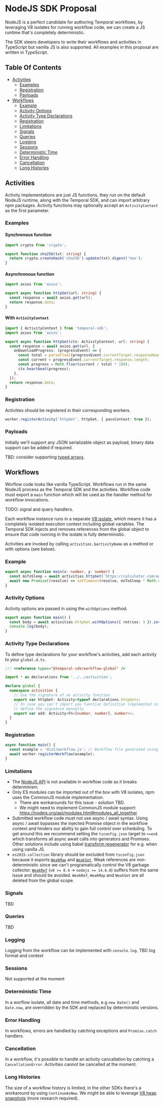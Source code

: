 # NodeJS SDK Proposal

NodeJS is a perfect candidate for authoring Temporal workflows, by leveraging V8 isolates for running workflow code,
we can create a JS runtime that's completely deterministic.

The SDK steers developers to write their workflows and activities in TypeScript but vanilla JS is also supported.
All examples in this proposal are written in TypeScript.

## Table Of Contents
- [Activities](#activities)
    - [Examples](#examples)
    - [Registration](#registration)
    - [Payloads](#payloads)
- [Workflows](#workflows)
    - [Example](#example)
    - [Activity Options](#activity-options)
    - [Activity Type Declarations](#activity-type-declarations)
    - [Registration](#registration-1)
    - [Limitations](#limitations)
    - [Signals](#signals)
    - [Queries](#queries)
    - [Logging](#logging)
    - [Sessions](#sessions)
    - [Deterministic Time](#deterministic-time)
    - [Error Handling](#error-handling)
    - [Cancellation](#cancellation)
    - [Long Histories](#long-histories)


## Activities
Activity implementations are just JS functions, they run on the default NodeJS runtime, along with the Temporal SDK, and can import arbitrary npm packages.
Activity functions may optionally accept an `ActivityContext` as the first parameter.

### Examples
#### Synchronous function
```typescript
import crypto from 'crypto';

export function sha256(txt: string) {
  return crypto.createHash('sha256').update(txt).digest('hex');
}
```

#### Asynchronous function
```typescript
import axios from 'axios';

export async function httpGet(url: string) {
  const response = await axios.get(url);
  return response.data;
}
```

#### With `ActivityContext`
```typescript
import { ActivityContext } from 'temporal-sdk';
import axios from 'axios';

export async function httpGet(ctx: ActivityContext, url: string) {
  const response = await axios.get(url, {
    onDownloadProgress: (progressEvent) => {
      const total = parseFloat(progressEvent.currentTarget.responseHeaders['Content-Length']);
      const current = progressEvent.currentTarget.response.length;
      const progress = Math.floor(current / total * 100);
      ctx.heartbeat(progress);
    },
  });
  return response.data;
}
```

### Registration
Activities should be registered in their corresponding workers.

```typescript
worker.registerActivity('httpGet', httpGet, { passContext: true });
```

### Payloads
Initially we'll support any JSON serializable object as payload, binary data support can be added if required.

TBD: consider supporting [typed arrays][typed-arrays].

## Workflows
Worflow code looks like vanilla TypeScript.
Workflows run in the same NodeJS process as the Temporal SDK and the activities.
Workflow code must export a `main` function which will be used as the handler method for workflow invocations.

TODO: signal and query handlers.

Each workflow instance runs in a separate [V8 isolate][v8-isolate], which means it has a completely isolated execution context including global variables.
The Temporal SDK injects and removes references from the global object to ensure that code running in the isolate is fully deterministic.

Activities are invoked by calling `activities.$activityName` as a method or with options (see below).

### Example
```typescript
export async function main(x: number, y: number) {
  const msToSleep = await activities.httpGet(`https://calculator.com/add?x=${x}&y={y}`);
  await new Promise((resolve) => setTimeout(resolve, msToSleep * Math.random()));
}
```

### Activity Options
Activity options are passed in using the `withOptions` method.

```typescript
export async function main() {
  const body = await activities.httpGet.withOptions({ retries: 3 }).invoke('http://example.com');
  console.log(body);
}
```

### Activity Type Declarations
To define type declarations for your workflow's activities, add each activity to your `global.d.ts`.
```typescript
/// <reference types="@temporal-sdk/workflow-global" />

import * as declarations from '../../activities';

declare global {
  namespace activities {
    // Use the signature of an activity function
    export var httpGet: Activity<typeof declarations.httpGet>;
    // In case you can't import you function definition (implmented in another language or simply unavailable in this context),
    // define the signature manually
    export var add: Activity<Fn<[number, number], number>>;
  }
}
```

### Registration
```typescript
async function main() {
  const example = 'dist/workflow.js'; // Workflow file generated using the typescript compiler
  await worker.registerWorkflow(example);
}
```

### Limitations
* The [NodeJS API][nodejs-api] is not available in workflow code as it breaks determinism.
* Only ES modules can be imported out of the box with V8 isolates, npm uses the CommonJS module implementation.
    * There are workarounds for this issue - solution TBD.
    * We might need to implement CommonJS module support: https://nodejs.org/api/modules.html#modules_all_together
* Submitted workflow code must not use async / await syntax.
    Using async / await bypasses the injected Promise object in the workflow context and hinders our ability to gain full control over scheduling.
    To get around this we recommend setting the `tsconfig.json` target to `<=es6` which transforms all async await calls into generators and Promises.
    Other solutions include using babel [transform regenerator](https://babeljs.io/docs/en/babel-plugin-transform-regenerator) for e.g. when using vanilla JS.
* `es2015.collection` library should be excluded from `tsconfig.json` because it exports [`WeakMap`][mdn-weakmap] and [`WeakSet`][mdn-weakset].
    Weak references are non-deterministic since we can't programatically control the V8 garbage collector.
    [`WeakRef`][v8-weakref] (`v8 >= 8.4` -> `nodejs >= 14.6.0`) suffers from the same issue and should be avoided.
    `WeakRef`, `WeakMap` and `WeakSet` are all deleted from the global scope.

### Signals
TBD

### Queries
TBD

### Logging
Logging from the workflow can be implemented with `console.log`.
TBD log format and context

### Sessions
Not supported at the moment

### Deterministic Time
In a worflow isolate, all date and time methods, e.g `new Date()` and `Date.now`, are overridden by the SDK and replaced by deterministic versions.

### Error Handling
In workflows, errors are handled by catching exceptions and `Promise.catch` handlers.

### Cancellation
In a workflow, it's possible to handle an activity cancallation by catching a `CancellationError`.
Activities cannot be cancelled at the moment.

### Long Histories
The size of a workflow history is limited, in the other SDKs there's a workaround by using `ContinueAsNew`.
We might be able to leverage [V8 heap snapshots][v8-heap-snaphots] (more research required).

[mdn-weakmap]: https://developer.mozilla.org/en-US/docs/Web/JavaScript/Reference/Global_Objects/WeakMap
[mdn-weakset]: https://developer.mozilla.org/en-US/docs/Web/JavaScript/Reference/Global_Objects/WeakSet
[v8-weakref]: https://v8.dev/blog/v8-release-84#javascript
[nodejs-api]: https://nodejs.org/api/
[typed-arrays]: https://developer.mozilla.org/en-US/docs/Web/JavaScript/Reference/Global_Objects/TypedArray
[v8-isolate]: https://v8docs.nodesource.com/node-0.8/d5/dda/classv8_1_1_isolate.html
[v8-heap-snaphots]: https://v8.dev/blog/custom-startup-snapshots
